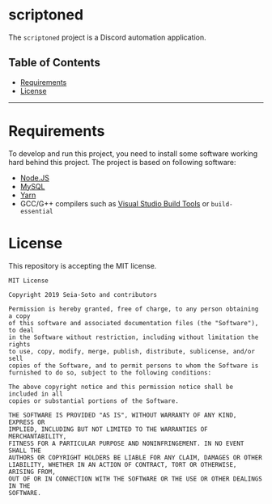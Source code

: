 # scriptoned

The `scriptoned` project is a Discord automation application.

## Table of Contents

- [Requirements](#Requirements)
- [License](#License)

----

# Requirements

To develop and run this project, you need to install some software working hard behind this project. The project is based on following software:

- [Node.JS](https://nodejs.org/)
- [MySQL](https://www.mysql.com/)
- [Yarn](https://yarnpkg.com/)
- GCC/G++ compilers such as [Visual Studio Build Tools](https://visualstudio.microsoft.com/downloads/#build-tools-for-visual-studio-2017) or `build-essential`

# License

This repository is accepting the MIT license.

```text
MIT License

Copyright 2019 Seia-Soto and contributors

Permission is hereby granted, free of charge, to any person obtaining a copy
of this software and associated documentation files (the "Software"), to deal
in the Software without restriction, including without limitation the rights
to use, copy, modify, merge, publish, distribute, sublicense, and/or sell
copies of the Software, and to permit persons to whom the Software is
furnished to do so, subject to the following conditions:

The above copyright notice and this permission notice shall be included in all
copies or substantial portions of the Software.

THE SOFTWARE IS PROVIDED "AS IS", WITHOUT WARRANTY OF ANY KIND, EXPRESS OR
IMPLIED, INCLUDING BUT NOT LIMITED TO THE WARRANTIES OF MERCHANTABILITY,
FITNESS FOR A PARTICULAR PURPOSE AND NONINFRINGEMENT. IN NO EVENT SHALL THE
AUTHORS OR COPYRIGHT HOLDERS BE LIABLE FOR ANY CLAIM, DAMAGES OR OTHER
LIABILITY, WHETHER IN AN ACTION OF CONTRACT, TORT OR OTHERWISE, ARISING FROM,
OUT OF OR IN CONNECTION WITH THE SOFTWARE OR THE USE OR OTHER DEALINGS IN THE
SOFTWARE.
```
